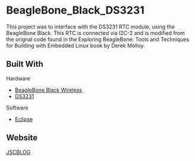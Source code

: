 # BeagleBone_Black_DS3231

This project was to interface with the DS3231 RTC module, using the BeagleBone Black. This RTC is connected via I2C-2 and is modified from the orignal code found in the Exploring BeagleBone: Tools and Techniques for Building with Embedded Linux book by Derek Molloy.

## Built With

Hardware
* [BeagleBone Black Wireless](https://beagleboard.org/blog/2016-09-26-meet-beaglebone-black-wireless) 
* [DS3231](https://create.arduino.cc/projecthub/MisterBotBreak/how-to-use-a-real-time-clock-module-ds3231-bc90fe)

Software
* [Eclipse](https://www.eclipse.org/) 

## Website

[JSCBLOG](http://jscblog.com/)
